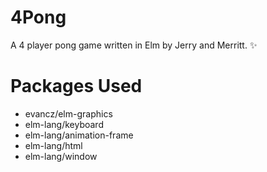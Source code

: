 # 4Pong

A 4 player pong game written in Elm by Jerry and Merritt. :sparkles:


# Packages Used
 * evancz/elm-graphics
 * elm-lang/keyboard
 * elm-lang/animation-frame
 * elm-lang/html
 * elm-lang/window


